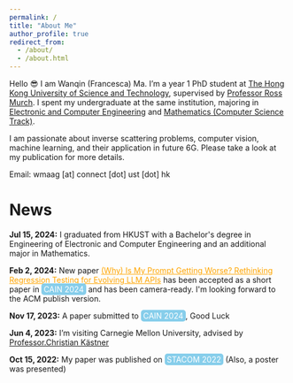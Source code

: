 ```yaml
---
permalink: /
title: "About Me"
author_profile: true
redirect_from: 
  - /about/
  - /about.html
---
```


Hello 😎 I am Wanqin (Francesca) Ma. I’m a year 1 PhD student at [The Hong Kong University of Science and Technology](https://hkust.edu.hk/), supervised by [Professor Ross Murch](https://eermurch.home.ece.ust.hk/). I spent my undergraduate at the same institution, majoring in [Electronic and Computer Engineering](https://ece.hkust.edu.hk/) and [Mathematics (Computer Science Track)](https://www.math.hkust.edu.hk/).

I am passionate about inverse scattering problems, computer vision, machine learning, and their application in future 6G. Please take a look at my publication for more details.

Email: wmaag [at] connect [dot] ust [dot] hk

News
======
**Jul 15, 2024:**      I graduated from HKUST with a Bachelor's degree in Engineering of Electronic and Computer Engineering and an additional major in Mathematics.

**Feb  2, 2024:**       New paper <a href="https://arxiv.org/abs/2311.11123" style="color: orange;">(Why) Is My Prompt Getting Worse? Rethinking Regression Testing for Evolving LLM APIs</a> has been accepted as a short paper in <a href="https://conf.researchr.org/home/cain-2024" style="background-color: skyblue; color: white; padding: 2px 4px; text-decoration: none; border-radius: 5px;">CAIN 2024</a> and has been camera-ready. I'm looking forward to the ACM publish version.

**Nov 17, 2023:**       A paper submitted to <a href="https://conf.researchr.org/home/cain-2024" style="background-color: skyblue; color: white; padding: 2px 4px; text-decoration: none; border-radius: 5px;">CAIN 2024</a>, Good Luck

**Jun  4, 2023:**      I’m visiting Carnegie Mellon University, advised by [Professor.Christian Kästner](https://www.cs.cmu.edu/~ckaestne/)

**Oct 15, 2022:**      My paper was published on <a href="https://stacom.github.io/stacom2022/" style="background-color: skyblue; color: white; padding: 2px 4px; text-decoration: none; border-radius: 5px;">STACOM 2022</a> (Also, a poster was presented)

<style>
    .small-widget {
        width: 25%;  /* Adjust the width to suit your needs */
        height: auto;  /* This maintains the aspect ratio */
        max-width: 300px;  /* Adjust maximum width as needed */
    }
</style>

<div class="small-widget">
    <script type="text/javascript" id="clstr_globe" src="//clustrmaps.com/globe.js?d=NLx-W_9uZx-yAr2e10puj3z4UYSuWBuQg0n6LwE0o2A"></script>
</div>

